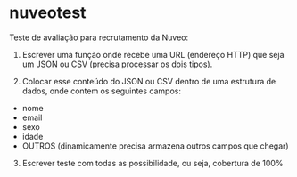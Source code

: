 # nuveotest
Teste de avaliação para recrutamento da Nuveo:

1. Escrever uma função onde recebe uma URL (endereço HTTP) que seja um JSON ou CSV (precisa processar os dois tipos).

2. Colocar esse conteúdo do JSON ou CSV dentro de uma estrutura de dados, onde contem os seguintes campos:
- nome
- email
- sexo
- idade
- OUTROS (dinamicamente precisa armazena outros campos que chegar)

3. Escrever teste com todas as possibilidade, ou seja, cobertura de 100%
